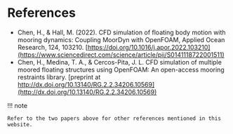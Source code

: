 # References

- Chen, H., & Hall, M. (2022). CFD simulation of floating body motion with mooring dynamics: Coupling MoorDyn with OpenFOAM,
Applied Ocean Research, 124, 103210. [https://doi.org/10.1016/j.apor.2022.103210](https://www.sciencedirect.com/science/article/pii/S0141118722001511)
- Chen, H., Medina, T. A., & Cercos-Pita, J. L. CFD simulation of multiple moored floating structures using OpenFOAM: An open-access mooring restraints library. [preprint at http://dx.doi.org/10.13140/RG.2.2.34206.10569](http://dx.doi.org/10.13140/RG.2.2.34206.10569)

!!! note

    Refer to the two papers above for other references mentioned in this website.
